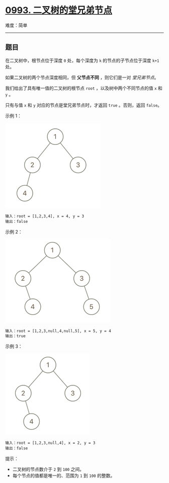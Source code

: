 # [0993. 二叉树的堂兄弟节点](https://leetcode-cn.com/problems/cousins-in-binary-tree)

难度：简单

---

## 题目

在二叉树中，根节点位于深度 `0` 处，每个深度为 `k` 的节点的子节点位于深度 `k+1` 处。

如果二叉树的两个节点深度相同，但 **父节点不同** ，则它们是一对 *堂兄弟节点*。

我们给出了具有唯一值的二叉树的根节点 `root` ，以及树中两个不同节点的值 `x` 和 `y` 。

只有与值 `x` 和 `y` 对应的节点是堂兄弟节点时，才返回 `true` 。否则，返回 `false`。

示例 1：

![示例 1](./images/q1248-01.png "示例 1")

```txt
输入：root = [1,2,3,4], x = 4, y = 3
输出：false
```

示例 2：

![示例 2](./images/q1248-02.png "示例 2")

```txt
输入：root = [1,2,3,null,4,null,5], x = 5, y = 4
输出：true
```

示例 3：

![示例 3](./images/q1248-03.png "示例 3")

```txt
输入：root = [1,2,3,null,4], x = 2, y = 3
输出：false
```

提示：

- 二叉树的节点数介于 `2` 到 `100` 之间。
- 每个节点的值都是唯一的、范围为 `1` 到 `100` 的整数。
